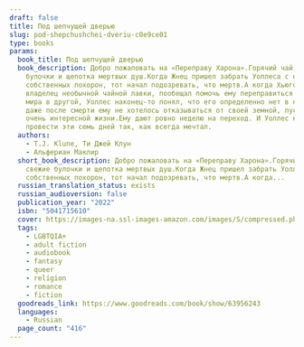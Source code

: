 ```yaml
---
draft: false
title: Под шепчущей дверью
slug: pod-shepchushchei-dveriu-c0e9ce01
type: books
params:
  book_title: Под шепчущей дверью
  book_description: Добро пожаловать на «Переправу Харона».Горячий чай, свежие
    булочки и щепотка мертвых душ.Когда Жнец пришел забрать Уоллеса с его
    собственных похорон, тот начал подозревать, что мертв.А когда Хьюго,
    владелец необычной чайной лавки, пообещал помочь ему переправиться из одного
    мира в другой, Уоллес наконец-то понял, что его определенно нет в живых.Но
    даже после смерти ему не хотелось отказываться от своей земной, пусть и не
    очень интересной жизни.Ему дают ровно неделю на переход. И Уоллес намерен
    провести эти семь дней так, как всегда мечтал.
  authors:
    - T.J. Klune, Ти Джей Клун
    - Альфериан Маклир
  short_book_description: Добро пожаловать на «Переправу Харона».Горячий чай,
    свежие булочки и щепотка мертвых душ.Когда Жнец пришел забрать Уоллеса с его
    собственных похорон, тот начал подозревать, что мертв.А когда...
  russian_translation_status: exists
  russian_audioversion: false
  publication_year: "2022"
  isbn: "5041715610"
  cover: https://images-na.ssl-images-amazon.com/images/S/compressed.photo.goodreads.com/books/1670274962i/63956243.jpg
  tags:
    - LGBTQIA+
    - adult fiction
    - audiobook
    - fantasy
    - queer
    - religion
    - romance
    - fiction
  goodreads_link: https://www.goodreads.com/book/show/63956243
  languages:
    - Russian
  page_count: "416"
---
```


